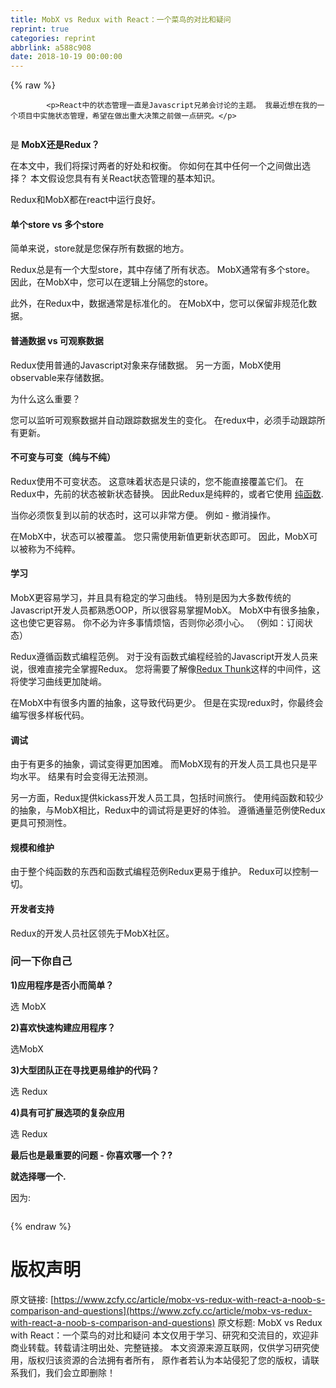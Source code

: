 ```yaml
---
title: MobX vs Redux with React：一个菜鸟的对比和疑问
reprint: true
categories: reprint
abbrlink: a588c908
date: 2018-10-19 00:00:00
---
```


{% raw %}

            <p>React中的状态管理一直是Javascript兄弟会讨论的主题。 我最近想在我的一个项目中实施状态管理，希望在做出重大决策之前做一点研究。</p>
<p><img src="https://p0.ssl.qhimg.com/t01c21a5f915093f515.jpg" alt=""></p>
<p>是<strong> MobX还是Redux？</strong></p>
<p>在本文中，我们将探讨两者的好处和权衡。 你如何在其中任何一个之间做出选择？ 本文假设您具有有关React状态管理的基本知识。</p>
<p>Redux和MobX都在react中运行良好。</p>
<h4>单个store vs 多个store</h4>
<p>简单来说，store就是您保存所有数据的地方。</p>
<p>Redux总是有一个大型store，其中存储了所有状态。 MobX通常有多个store。 因此，在MobX中，您可以在逻辑上分隔您的store。</p>
<p>此外，在Redux中，数据通常是标准化的。 在MobX中，您可以保留非规范化数据。</p>
<h4>普通数据 vs 可观察数据</h4>
<p>Redux使用普通的Javascript对象来存储数据。 另一方面，MobX使用observable来存储数据。</p>
<p>为什么这么重要？</p>
<p>您可以监听可观察数据并自动跟踪数据发生的变化。 在redux中，必须手动跟踪所有更新。</p>
<h4>不可变与可变（纯与不纯）</h4>
<p>Redux使用不可变状态。 这意味着状态是只读的，您不能直接覆盖它们。 在Redux中，先前的状态被新状态替换。 因此Redux是纯粹的，或者它使用 <a href="https://medium.com/javascript-scene/master-the-javascript-interview-what-is-a-pure-function-d1c076bec976">纯函数</a>.</p>
<p>当你必须恢复到以前的状态时，这可以非常方便。 例如 - 撤消操作。</p>
<p>在MobX中，状态可以被覆盖。 您只需使用新值更新状态即可。 因此，MobX可以被称为不纯粹。</p>
<h4><strong>学习</strong></h4>
<p>MobX更容易学习，并且具有稳定的学习曲线。 特别是因为大多数传统的Javascript开发人员都熟悉OOP，所以很容易掌握MobX。 MobX中有很多抽象，这也使它更容易。 你不必为许多事情烦恼，否则你必须小心。 （例如：订阅状态）</p>
<p>Redux遵循函数式编程范例。 对于没有函数式编程经验的Javascript开发人员来说，很难直接完全掌握Redux。 您将需要了解像<a href="https://github.com/gaearon/redux-thunk">Redux Thunk</a>这样的中间件，这将使学习曲线更加陡峭。</p>
<p>在MobX中有很多内置的抽象，这导致代码更少。 但是在实现redux时，你最终会编写很多样板代码。</p>
<h4><strong>调试</strong></h4>
<p>由于有更多的抽象，调试变得更加困难。 而MobX现有的开发人员工具也只是平均水平。 结果有时会变得无法预测。</p>
<p>另一方面，Redux提供kickass开发人员工具，包括时间旅行。 使用纯函数和较少的抽象，与MobX相比，Redux中的调试将是更好的体验。 遵循通量范例使Redux更具可预测性。</p>
<h4>规模和维护</h4>
<p>由于整个纯函数的东西和函数式编程范例Redux更易于维护。 Redux可以控制一切。</p>
<h4>开发者支持</h4>
<p>Redux的开发人员社区领先于MobX社区。</p>
<h3>问一下你自己</h3>
<p><strong>1)应用程序是否小而简单？</strong></p>
<p>选 MobX</p>
<p><strong>2)喜欢快速构建应用程序？</strong></p>
<p>选MobX</p>
<p><strong>3)大型团队正在寻找更易维护的代码？</strong></p>
<p>选 Redux</p>
<p><strong>4)具有可扩展选项的复杂应用</strong></p>
<p>选 Redux</p>
<p><strong>最后也是最重要的问题 - 你喜欢哪一个？?</strong></p>
<p><strong>就选择哪一个.</strong></p>
<p>因为:</p>
<p><img src="https://p0.ssl.qhimg.com/t01364fba67bb856029.gif" alt=""></p>

          
{% endraw %}

# 版权声明
原文链接: [https://www.zcfy.cc/article/mobx-vs-redux-with-react-a-noob-s-comparison-and-questions](https://www.zcfy.cc/article/mobx-vs-redux-with-react-a-noob-s-comparison-and-questions)
原文标题: MobX vs Redux with React：一个菜鸟的对比和疑问
本文仅用于学习、研究和交流目的，欢迎非商业转载。转载请注明出处、完整链接。
本文资源来源互联网，仅供学习研究使用，版权归该资源的合法拥有者所有，
原作者若认为本站侵犯了您的版权，请联系我们，我们会立即删除！
